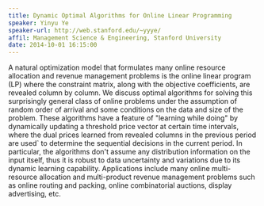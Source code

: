```yaml
---
title: Dynamic Optimal Algorithms for Online Linear Programming 
speaker: Yinyu Ye
speaker-url: http://web.stanford.edu/~yyye/
affil: Management Science & Engineering, Stanford University
date: 2014-10-01 16:15:00
---
```


A natural optimization model that formulates many online resource
allocation and revenue management problems is the online linear
program (LP) where the constraint matrix, along with the objective
coefficients, are revealed column by column. We discuss optimal
algorithms for solving this surprisingly general class of online
problems under the assumption of random order of arrival and some
conditions on the data and size of the problem. These algorithms have
a feature of "learning while doing" by dynamically updating a
threshold price vector at certain time intervals, where the dual
prices learned from revealed columns in the previous period are used`
to determine the sequential decisions in the current period.
In particular, the algorithms don't assume any distribution information
on the input itself, thus it is robust to data uncertainty and
variations due to its dynamic learning capability. Applications
include many online multi-resource allocation and multi-product
revenue management problems such as online routing and packing,
online combinatorial auctions, display advertising, etc.

